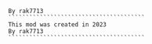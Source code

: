 ````````````````````````````````````````
By rak7713
```````````````````````````````````````
This mod was created in 2023
By rak7713
```````````````````````````````````````
